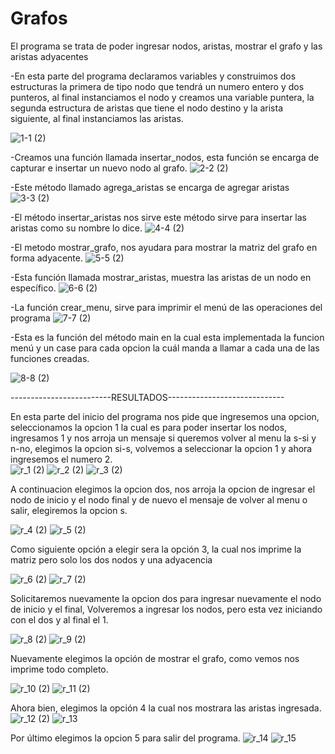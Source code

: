# Grafos
El programa se trata de poder ingresar nodos, aristas, mostrar el grafo y las aristas adyacentes

-En esta parte del programa declaramos variables y construimos dos estructuras la primera de tipo nodo que tendrá un numero entero y dos punteros, al final instanciamos el nodo y creamos una variable puntera, la segunda estructura de aristas que tiene el nodo destino y la arista siguiente, al final instanciamos las aristas.

![1-1 (2)](https://user-images.githubusercontent.com/71079322/97362835-37b15a00-1867-11eb-86ad-f7044e736e30.png)

-Creamos una función llamada insertar_nodos, esta función se encarga de capturar e insertar un nuevo nodo al grafo.
![2-2 (2)](https://user-images.githubusercontent.com/71079322/97362890-51eb3800-1867-11eb-9c39-5b1e0c4aa12e.png)

-Este método llamado agrega_aristas se encarga de agregar aristas
![3-3 (2)](https://user-images.githubusercontent.com/71079322/97362960-6deed980-1867-11eb-9714-de125dd1d91b.png)

-El método insertar_aristas nos sirve este método sirve para insertar las aristas como su nombre lo dice.
![4-4 (2)](https://user-images.githubusercontent.com/71079322/97363006-819a4000-1867-11eb-8646-be87cc74a40a.png)

-El metodo  mostrar_grafo, nos ayudara para mostrar la matriz del grafo en forma adyacente.
![5-5 (2)](https://user-images.githubusercontent.com/71079322/97363064-9aa2f100-1867-11eb-84af-8d49613c510b.png)

-Esta función llamada mostrar_aristas, muestra las aristas de un nodo en específico.
![6-6 (2)](https://user-images.githubusercontent.com/71079322/97363125-b4dccf00-1867-11eb-8247-be258a5c4184.png)



-La función crear_menu, sirve para  imprimir el menú de las operaciones del programa
![7-7 (2)](https://user-images.githubusercontent.com/71079322/97363210-d6d65180-1867-11eb-9d73-98ee0ace4f6b.png)


-Esta es la función del método main en la  cual esta implementada la funcion menú y un case para cada opcion la cuál manda a llamar a cada una de las funciones creadas.

![8-8 (2)](https://user-images.githubusercontent.com/71079322/97363322-04bb9600-1868-11eb-9bf2-40800677345f.png)

-------------------------RESULTADOS-----------------------------


En esta parte del inicio del programa nos pide que ingresemos una opcion, seleccionamos la opcion 1 la cual es para poder insertar los nodos,
ingresamos 1  y nos arroja un mensaje si queremos volver al menu la s-si y n-no, elegimos la opcion si-s, volvemos a seleccionar la opcion 1 y ahora ingresemos el numero 2.  
![r_1 (2)](https://user-images.githubusercontent.com/71079322/97363520-52380300-1868-11eb-836c-852e1ff6bfda.png)
![r_2 (2)](https://user-images.githubusercontent.com/71079322/97363524-549a5d00-1868-11eb-9e3c-df4ad406545a.png)
![r_3 (2)](https://user-images.githubusercontent.com/71079322/97363796-b6f35d80-1868-11eb-9849-acbd584f1bd5.png)

A continuacion elegimos la opcion dos, nos arroja la opcion de ingresar el nodo  de inicio y el nodo final y de nuevo el mensaje de volver al menu o salir, elegiremos la opcion s. 

![r_4 (2)](https://user-images.githubusercontent.com/71079322/97363943-edc97380-1868-11eb-8853-1807da6e649f.png)
![r_5 (2)](https://user-images.githubusercontent.com/71079322/97363948-ef933700-1868-11eb-9057-7a036e2f21a4.png)

Como siguiente opción a elegir sera la opción 3, la cual nos imprime la matriz pero solo los dos nodos y una adyacencia

![r_6 (2)](https://user-images.githubusercontent.com/71079322/97364107-25382000-1869-11eb-84a7-9020ae967133.png)
![r_7 (2)](https://user-images.githubusercontent.com/71079322/97364112-279a7a00-1869-11eb-8df0-7d72547a5e58.png)

Solicitaremos nuevamente la opcion dos para ingresar nuevamente el nodo de inicio y el final, Volveremos a ingresar los nodos, pero esta vez iniciando con el dos y al final el 1.

![r_8 (2)](https://user-images.githubusercontent.com/71079322/97364238-5b759f80-1869-11eb-99c8-9a47ca017c48.png)
![r_9 (2)](https://user-images.githubusercontent.com/71079322/97364247-5dd7f980-1869-11eb-9e81-b2b55c2b6c0d.png)

Nuevamente elegimos la opción de mostrar el grafo, como vemos nos imprime todo completo.

![r_10 (2)](https://user-images.githubusercontent.com/71079322/97364522-ccb55280-1869-11eb-97a5-fdc1843df72c.png)
![r_11 (2)](https://user-images.githubusercontent.com/71079322/97364527-ce7f1600-1869-11eb-8906-a431047234b1.png)

Ahora bien, elegimos la opción 4 la cual nos mostrara las aristas ingresada.
![r_12 (2)](https://user-images.githubusercontent.com/71079322/97364636-f40c1f80-1869-11eb-9b5b-b48f8f122199.png)
![r_13](https://user-images.githubusercontent.com/71079322/97364644-f53d4c80-1869-11eb-8305-9efb654665e3.png)

Por último elegimos la opcion 5 para salir del programa.
![r_14](https://user-images.githubusercontent.com/71079322/97364713-0e45fd80-186a-11eb-9323-284c67411d19.png)
![r_15](https://user-images.githubusercontent.com/71079322/97364726-1140ee00-186a-11eb-8c88-87c4a81c2f1e.png)





